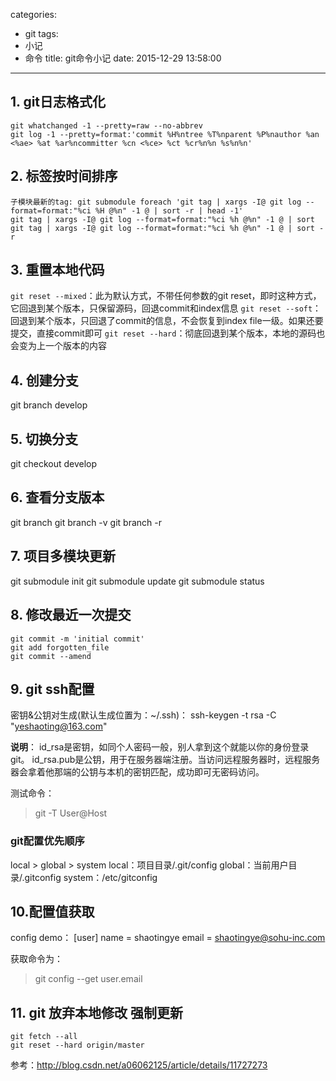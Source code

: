 categories:
  - git
tags:
  - 小记
  - 命令
title: git命令小记
date: 2015-12-29 13:58:00
---


## 1. git日志格式化
``` shell
git whatchanged -1 --pretty=raw --no-abbrev
git log -1 --pretty=format:'commit %H%ntree %T%nparent %P%nauthor %an <%ae> %at %ar%ncommitter %cn <%ce> %ct %cr%n%n %s%n%n'
```


## 2. 标签按时间排序
``` shell
子模块最新的tag: git submodule foreach 'git tag | xargs -I@ git log --format=format:"%ci %H @%n" -1 @ | sort -r | head -1'
git tag | xargs -I@ git log --format=format:"%ci %h @%n" -1 @ | sort
git tag | xargs -I@ git log --format=format:"%ci %h @%n" -1 @ | sort -r
```


## 3. 重置本地代码
`git reset --mixed`：此为默认方式，不带任何参数的git reset，即时这种方式，它回退到某个版本，只保留源码，回退commit和index信息
`git reset --soft`：回退到某个版本，只回退了commit的信息，不会恢复到index file一级。如果还要提交，直接commit即可
`git reset --hard`：彻底回退到某个版本，本地的源码也会变为上一个版本的内容


## 4. 创建分支
git branch develop


## 5. 切换分支
git checkout develop

<!-- more -->

## 6. 查看分支版本
git branch
git branch -v
git branch -r


## 7. 项目多模块更新
git submodule init
git submodule update
git submodule status


## 8. 修改最近一次提交
``` shell
git commit -m 'initial commit'
git add forgotten_file
git commit --amend
```


## 9. git ssh配置
密钥&公钥对生成(默认生成位置为：~/.ssh)：
ssh-keygen -t rsa -C "yeshaoting@163.com"

**说明**：
id_rsa是密钥，如同个人密码一般，别人拿到这个就能以你的身份登录git。
id_rsa.pub是公钥，用于在服务器端注册。当访问远程服务器时，远程服务器会拿着他那端的公钥与本机的密钥匹配，成功即可无密码访问。

测试命令：
> git -T User@Host

### git配置优先顺序
local > global > system
local：项目目录/.git/config
global：当前用户目录/.gitconfig
system：/etc/gitconfig


## 10.配置值获取
config demo：
[user]
        name = shaotingye
        email = shaotingye@sohu-inc.com

获取命令为：
> git config --get user.email


## 11. git 放弃本地修改 强制更新
``` shell
git fetch --all
git reset --hard origin/master
```

参考：http://blog.csdn.net/a06062125/article/details/11727273